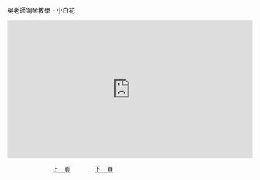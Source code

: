 ﻿---
keywords: 吳老師鋼琴教學 - 小白花
---
吳老師鋼琴教學 - 小白花

<iframe width="560" height="315" src="https://www.youtube.com/embed/KGPajkrQoNw" title="小白花" frameborder="0" allow="accelerometer; autoplay; clipboard-write; encrypted-media; gyroscope; picture-in-picture; web-share" allowfullscreen></iframe>

&nbsp;&nbsp;&nbsp;&nbsp;&nbsp;&nbsp;&nbsp;&nbsp;&nbsp;&nbsp;&nbsp;&nbsp;
&nbsp;&nbsp;&nbsp;&nbsp;&nbsp;&nbsp;&nbsp;&nbsp;&nbsp;&nbsp;&nbsp;&nbsp;
[上一頁](T-Butterfly)
&nbsp;&nbsp;&nbsp;&nbsp;&nbsp;&nbsp;&nbsp;&nbsp;&nbsp;&nbsp;&nbsp;&nbsp;
[下一頁](T-MyHeartWillGoOn)





